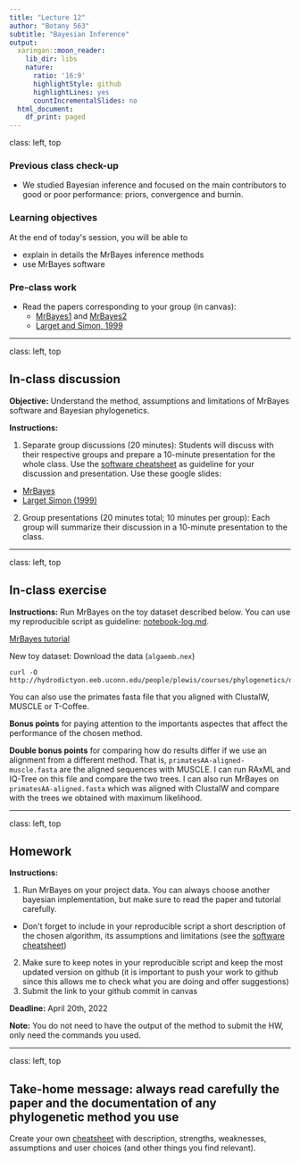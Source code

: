 ```yaml
---
title: "Lecture 12"
author: "Botany 563"
subtitle: "Bayesian Inference"
output:
  xaringan::moon_reader:
    lib_dir: libs
    nature:
      ratio: '16:9'
      highlightStyle: github
      highlightLines: yes
      countIncrementalSlides: no
  html_document:
    df_print: paged
---
```

class: left, top

### Previous class check-up
- We studied Bayesian inference and focused on the main contributors to good or poor performance: priors, convergence and burnin.

### Learning objectives

At the end of today's session, you will be able to
- explain in details the MrBayes inference methods
- use MrBayes software


### Pre-class work

- Read the papers corresponding to your group (in canvas):
  - [MrBayes1](https://academic.oup.com/bioinformatics/article/17/8/754/235132) and [MrBayes2](https://academic.oup.com/bioinformatics/article/19/12/1572/257621)
  - [Larget and Simon, 1999](https://academic.oup.com/mbe/article/16/6/750/2925469)


---
class: left, top

## In-class discussion

**Objective:** Understand the method, assumptions and limitations of MrBayes software and Bayesian phylogenetics.

**Instructions:**

1. Separate group discussions (20 minutes): Students will discuss with their respective groups and prepare a 10-minute presentation for the whole class. Use the [software cheatsheet](https://github.com/crsl4/phylogenetics-class/blob/master/exercises/software-cheatsheet.md) as guideline for your discussion and presentation. Use these google slides:
  - [MrBayes](https://docs.google.com/presentation/d/1gMTR0x5VNnTvX24NFsolTYv6cOP7krRoS6GW5Vk1In0/edit?usp=sharing)
  - [Larget Simon (1999)](https://docs.google.com/presentation/d/1czi3HqFwPJ3iQ-wsZ8hwmd1how6AfyZeBx0P2fMF6Gw/edit?usp=sharing)
2. Group presentations (20 minutes total; 10 minutes per group): Each group will summarize their discussion in a 10-minute presentation to the class.


---
class: left, top

## In-class exercise

**Instructions:** Run MrBayes on the toy dataset described below. You can use my reproducible script as guideline: [notebook-log.md](https://github.com/crsl4/phylogenetics-class/tree/master/exercises/notebook-log.md).

[MrBayes tutorial](http://hydrodictyon.eeb.uconn.edu/eebedia/index.php/Phylogenetics:_MrBayes_Lab)

New toy dataset: Download the data (`algaemb.nex`)
```
curl -O http://hydrodictyon.eeb.uconn.edu/people/plewis/courses/phylogenetics/data/algaemb.nex
```

You can also use the primates fasta file that you aligned with ClustalW, MUSCLE or T-Coffee. 

**Bonus points** for paying attention to the importants aspectes that affect the performance of the chosen method.

**Double bonus points** for comparing how do results differ if we use an alignment from a different method. That is, `primatesAA-aligned-muscle.fasta` are the aligned sequences with MUSCLE. I can run RAxML and IQ-Tree on this file and compare the two trees. I can also run MrBayes on `primatesAA-aligned.fasta` which was aligned with ClustalW and compare with the trees we obtained with maximum likelihood.


---
class: left, top

## Homework

**Instructions:**

1. Run MrBayes on your project data. You can always choose another bayesian implementation, but make sure to read the paper and tutorial carefully.
  - Don't forget to include in your reproducible script a short description of the chosen algorithm, its assumptions and limitations (see the [software cheatsheet](https://github.com/crsl4/phylogenetics-class/blob/master/exercises/software-cheatsheet.md))
2. Make sure to keep notes in your reproducible script and keep the most updated version on github (it is important to push your work to github since this allows me to check what you are doing and offer suggestions)
3. Submit the link to your github commit in canvas

**Deadline:** April 20th, 2022

**Note:** You do not need to have the output of the method to submit the HW, only need the commands you used.

---
class: left, top

## Take-home message: always read carefully the paper and the documentation of any phylogenetic method you use

Create your own [cheatsheet](https://github.com/crsl4/phylogenetics-class/blob/master/exercises/software-cheatsheet.md) with description, strengths, weaknesses, assumptions and user choices (and other things you find relevant).
